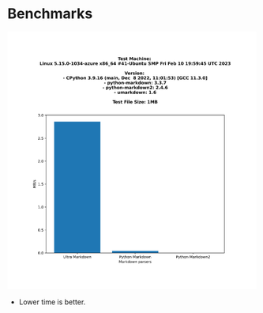 # Benchmarks

![](https://github.com/kumaraditya303/umarkdown/blob/master/docs/images/benchmarks.svg)

- Lower time is better.

